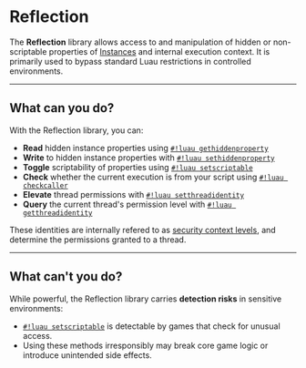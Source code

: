 # Reflection

The **Reflection** library allows access to and manipulation of hidden or non-scriptable properties of [Instances](https://create.roblox.com/docs/reference/engine/classes/Instance) and internal execution context. It is primarily used to bypass standard Luau restrictions in controlled environments.

---

## What can you do?

With the Reflection library, you can:

- **Read** hidden instance properties using [`#!luau gethiddenproperty`](./gethiddenproperty.md)
- **Write** to hidden instance properties with [`#!luau sethiddenproperty`](./sethiddenproperty.md)
- **Toggle** scriptability of properties using [`#!luau setscriptable`](./setscriptable.md)
- **Check** whether the current execution is from your script using [`#!luau checkcaller`](./checkcaller.md)
- **Elevate** thread permissions with [`#!luau setthreadidentity`](./setthreadidentity.md)
- **Query** the current thread's permission level with [`#!luau getthreadidentity`](./getthreadidentity.md)

These identities are internally refered to as [security context levels](https://github.com/Pseudoreality/Roblox-Identities/), and determine the permissions granted to a thread.

---

## What can't you do?

While powerful, the Reflection library carries **detection risks** in sensitive environments:

- [`#!luau setscriptable`](./setscriptable.md) is detectable by games that check for unusual access.
- Using these methods irresponsibly may break core game logic or introduce unintended side effects.